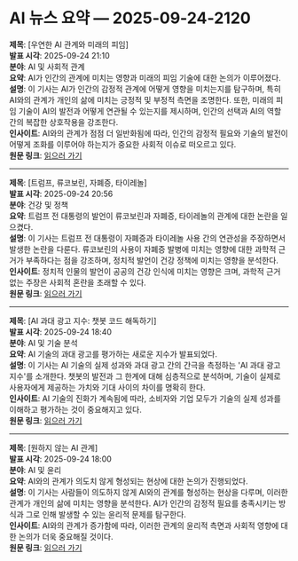 # AI 뉴스 요약 — 2025-09-24-2120

**제목**: [우연한 AI 관계와 미래의 피임]  
**발표 시각**: 2025-09-24 21:10  
**분야**: AI 및 사회적 관계  
**요약**: AI가 인간의 관계에 미치는 영향과 미래의 피임 기술에 대한 논의가 이루어졌다.  
**설명**: 이 기사는 AI가 인간의 감정적 관계에 어떻게 영향을 미치는지를 탐구하며, 특히 AI와의 관계가 개인의 삶에 미치는 긍정적 및 부정적 측면을 조명한다. 또한, 미래의 피임 기술이 AI의 발전과 어떻게 연관될 수 있는지를 제시하며, 인간의 선택과 AI의 역할 간의 복잡한 상호작용을 강조한다.  
**인사이트**: AI와의 관계가 점점 더 일반화됨에 따라, 인간의 감정적 필요와 기술의 발전이 어떻게 조화를 이루어야 하는지가 중요한 사회적 이슈로 떠오르고 있다.  
**원문 링크**: [읽으러 가기](https://www.technologyreview.com/2025/09/24/1124026/the-download-accidental-ai-relationships-and-future-contraception/)

---

**제목**: [트럼프, 류코보린, 자폐증, 타이레놀]  
**발표 시각**: 2025-09-24 20:56  
**분야**: 건강 및 정책  
**요약**: 트럼프 전 대통령의 발언이 류코보린과 자폐증, 타이레놀의 관계에 대한 논란을 일으켰다.  
**설명**: 이 기사는 트럼프 전 대통령이 자폐증과 타이레놀 사용 간의 연관성을 주장하면서 발생한 논란을 다룬다. 류코보린의 사용이 자폐증 발병에 미치는 영향에 대한 과학적 근거가 부족하다는 점을 강조하며, 정치적 발언이 건강 정책에 미치는 영향을 분석한다.  
**인사이트**: 정치적 인물의 발언이 공공의 건강 인식에 미치는 영향은 크며, 과학적 근거 없는 주장은 사회적 혼란을 초래할 수 있다.  
**원문 링크**: [읽으러 가기](https://www.technologyreview.com/2025/09/24/1124029/trump-leucovorin-autism-tylenol/)

---

**제목**: [AI 과대 광고 지수: 챗봇 코드 해독하기]  
**발표 시각**: 2025-09-24 18:40  
**분야**: AI 및 기술 분석  
**요약**: AI 기술의 과대 광고를 평가하는 새로운 지수가 발표되었다.  
**설명**: 이 기사는 AI 기술의 실제 성과와 과대 광고 간의 간극을 측정하는 'AI 과대 광고 지수'를 소개한다. 챗봇의 발전과 그 한계에 대해 심층적으로 분석하며, 기술이 실제로 사용자에게 제공하는 가치와 기대 사이의 차이를 명확히 한다.  
**인사이트**: AI 기술의 진화가 계속됨에 따라, 소비자와 기업 모두가 기술의 실제 성과를 이해하고 평가하는 것이 중요해지고 있다.  
**원문 링크**: [읽으러 가기](https://www.technologyreview.com/2025/09/24/1123999/the-ai-hype-index-cracking-the-chatbot-code/)

---

**제목**: [원하지 않는 AI 관계]  
**발표 시각**: 2025-09-24 18:00  
**분야**: AI 및 윤리  
**요약**: AI와의 관계가 의도치 않게 형성되는 현상에 대한 논의가 진행되었다.  
**설명**: 이 기사는 사람들이 의도하지 않게 AI와의 관계를 형성하는 현상을 다루며, 이러한 관계가 개인의 삶에 미치는 영향을 분석한다. AI가 인간의 감정적 필요를 충족시키는 방식과 그로 인해 발생할 수 있는 윤리적 문제를 탐구한다.  
**인사이트**: AI와의 관계가 증가함에 따라, 이러한 관계의 윤리적 측면과 사회적 영향에 대한 논의가 더욱 중요해질 것이다.  
**원문 링크**: [읽으러 가기](https://www.technologyreview.com/2025/09/24/1123915/relationship-ai-without-seeking-it/)